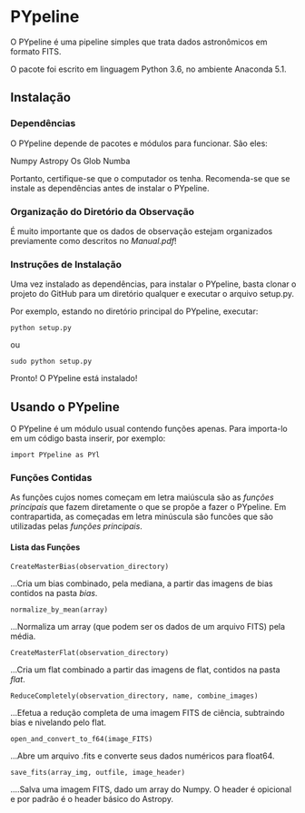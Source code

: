 # PYpeline

O PYpeline é uma pipeline simples que trata dados astronômicos em formato FITS.

O pacote foi escrito em linguagem Python 3.6, no ambiente Anaconda 5.1.

## Instalação

### Dependências

O PYpeline depende de pacotes e módulos para funcionar. São eles:

Numpy
Astropy
Os
Glob
Numba

Portanto, certifique-se que o computador os tenha. Recomenda-se que se instale as dependências antes de instalar o PYpeline.

### Organização do Diretório da Observação

É muito importante que os dados de observação estejam organizados previamente como descritos no *Manual.pdf*! 

### Instruções de Instalação

Uma vez instalado as dependências, para instalar o PYpeline, basta clonar o projeto do GitHub para um diretório qualquer e executar o arquivo setup.py.

Por exemplo, estando no diretório principal do PYpeline, executar:

```
python setup.py 
```

ou

```
sudo python setup.py 
```

Pronto! O PYpeline está instalado!


## Usando o PYpeline

O PYpeline é um módulo usual contendo funções apenas. Para importa-lo em um código basta inserir, por exemplo:

```
import PYpeline as PYl
```

### Funções Contidas

As funções cujos nomes começam em letra maiúscula são as *funções principais* que fazem diretamente o que se propõe a fazer o PYpeline. Em contrapartida, as começadas em letra minúscula são funcões que são utilizadas pelas *funções principais*.

#### Lista das Funções

```
CreateMasterBias(observation_directory)
```
...Cria um bias combinado, pela mediana, a partir das imagens de bias contidos na pasta *bias*.


```
normalize_by_mean(array)
```
...Normaliza um array (que podem ser os dados de um arquivo FITS) pela média.


```
CreateMasterFlat(observation_directory)
```
...Cria um flat combinado a partir das imagens de flat, contidos na pasta *flat*.


```
ReduceCompletely(observation_directory, name, combine_images) 
```
...Efetua a redução completa de uma imagem FITS de ciência, subtraindo bias e nivelando pelo flat.


```
open_and_convert_to_f64(image_FITS)
```
...Abre um arquivo .fits e converte seus dados numéricos para float64.


```
save_fits(array_img, outfile, image_header)
```
....Salva uma imagem FITS, dado um array do Numpy. O header é opicional e por padrão é o header básico do Astropy.


